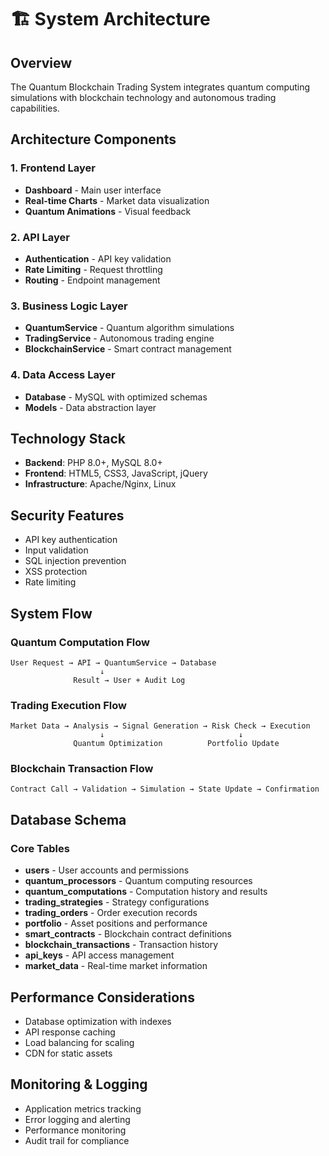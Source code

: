 # 🏗️ System Architecture

## Overview
The Quantum Blockchain Trading System integrates quantum computing simulations with blockchain technology and autonomous trading capabilities.

## Architecture Components

### 1. Frontend Layer
- **Dashboard** - Main user interface
- **Real-time Charts** - Market data visualization
- **Quantum Animations** - Visual feedback

### 2. API Layer
- **Authentication** - API key validation
- **Rate Limiting** - Request throttling
- **Routing** - Endpoint management

### 3. Business Logic Layer
- **QuantumService** - Quantum algorithm simulations
- **TradingService** - Autonomous trading engine
- **BlockchainService** - Smart contract management

### 4. Data Access Layer
- **Database** - MySQL with optimized schemas
- **Models** - Data abstraction layer

## Technology Stack
- **Backend**: PHP 8.0+, MySQL 8.0+
- **Frontend**: HTML5, CSS3, JavaScript, jQuery
- **Infrastructure**: Apache/Nginx, Linux

## Security Features
- API key authentication
- Input validation
- SQL injection prevention
- XSS protection
- Rate limiting

## System Flow

### Quantum Computation Flow
```
User Request → API → QuantumService → Database
                    ↓
              Result → User + Audit Log
```

### Trading Execution Flow
```
Market Data → Analysis → Signal Generation → Risk Check → Execution
                    ↓                              ↓
              Quantum Optimization          Portfolio Update
```

### Blockchain Transaction Flow
```
Contract Call → Validation → Simulation → State Update → Confirmation
```

## Database Schema

### Core Tables
- **users** - User accounts and permissions
- **quantum_processors** - Quantum computing resources
- **quantum_computations** - Computation history and results
- **trading_strategies** - Strategy configurations
- **trading_orders** - Order execution records
- **portfolio** - Asset positions and performance
- **smart_contracts** - Blockchain contract definitions
- **blockchain_transactions** - Transaction history
- **api_keys** - API access management
- **market_data** - Real-time market information

## Performance Considerations
- Database optimization with indexes
- API response caching
- Load balancing for scaling
- CDN for static assets

## Monitoring & Logging
- Application metrics tracking
- Error logging and alerting
- Performance monitoring
- Audit trail for compliance
